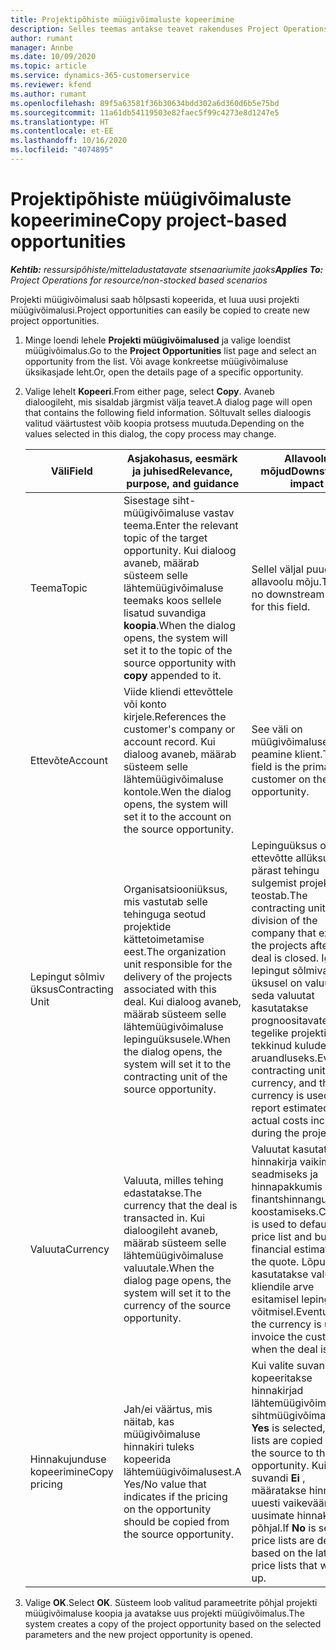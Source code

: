 ```yaml
---
title: Projektipõhiste müügivõimaluste kopeerimine
description: Selles teemas antakse teavet rakenduses Project Operations projektipõhiste müügivõimaluste kopeerimise kohta.
author: rumant
manager: Annbe
ms.date: 10/09/2020
ms.topic: article
ms.service: dynamics-365-customerservice
ms.reviewer: kfend
ms.author: rumant
ms.openlocfilehash: 89f5a63581f36b30634bdd302a6d360d6b5e75bd
ms.sourcegitcommit: 11a61db54119503e82faec5f99c4273e8d1247e5
ms.translationtype: HT
ms.contentlocale: et-EE
ms.lasthandoff: 10/16/2020
ms.locfileid: "4074895"
---
```

# <a name="copy-project-based-opportunities"></a><span data-ttu-id="8e620-103">Projektipõhiste müügivõimaluste kopeerimine</span><span class="sxs-lookup"><span data-stu-id="8e620-103">Copy project-based opportunities</span></span>

<span data-ttu-id="8e620-104">_**Kehtib:** ressursipõhiste/mitteladustatavate stsenaariumite jaoks_</span><span class="sxs-lookup"><span data-stu-id="8e620-104">_**Applies To:** Project Operations for resource/non-stocked based scenarios_</span></span>


<span data-ttu-id="8e620-105">Projekti müügivõimalusi saab hõlpsasti kopeerida, et luua uusi projekti müügivõimalusi.</span><span class="sxs-lookup"><span data-stu-id="8e620-105">Project opportunities can easily be copied to create new project opportunities.</span></span> 

1. <span data-ttu-id="8e620-106">Minge loendi lehele **Projekti müügivõimalused** ja valige loendist müügivõimalus.</span><span class="sxs-lookup"><span data-stu-id="8e620-106">Go to the **Project Opportunities** list page and select an opportunity from the list.</span></span> <span data-ttu-id="8e620-107">Või avage konkreetse müügivõimaluse üksikasjade leht.</span><span class="sxs-lookup"><span data-stu-id="8e620-107">Or, open the details page of a specific opportunity.</span></span> 
2. <span data-ttu-id="8e620-108">Valige lehelt **Kopeeri**.</span><span class="sxs-lookup"><span data-stu-id="8e620-108">From either page, select **Copy**.</span></span> <span data-ttu-id="8e620-109">Avaneb dialoogileht, mis sisaldab järgmist välja teavet.</span><span class="sxs-lookup"><span data-stu-id="8e620-109">A dialog page will open that contains the following field information.</span></span> <span data-ttu-id="8e620-110">Sõltuvalt selles dialoogis valitud väärtustest võib koopia protsess muutuda.</span><span class="sxs-lookup"><span data-stu-id="8e620-110">Depending on the values selected in this dialog, the copy process may change.</span></span>

    | <span data-ttu-id="8e620-111">**Väli**</span><span class="sxs-lookup"><span data-stu-id="8e620-111">**Field**</span></span> | <span data-ttu-id="8e620-112">**Asjakohasus, eesmärk ja juhised**</span><span class="sxs-lookup"><span data-stu-id="8e620-112">**Relevance, purpose, and guidance**</span></span> | <span data-ttu-id="8e620-113">**Allavoolu mõjud**</span><span class="sxs-lookup"><span data-stu-id="8e620-113">**Downstream impact**</span></span> |
    | --- | --- | --- |
    | <span data-ttu-id="8e620-114">Teema</span><span class="sxs-lookup"><span data-stu-id="8e620-114">Topic</span></span> | <span data-ttu-id="8e620-115">Sisestage siht-müügivõimaluse vastav teema.</span><span class="sxs-lookup"><span data-stu-id="8e620-115">Enter the relevant topic of the target opportunity.</span></span> <span data-ttu-id="8e620-116">Kui dialoog avaneb, määrab süsteem selle lähtemüügivõimaluse teemaks koos sellele lisatud suvandiga **koopia**.</span><span class="sxs-lookup"><span data-stu-id="8e620-116">When the dialog opens, the system will set it to the topic of the source opportunity with **copy** appended to it.</span></span> | <span data-ttu-id="8e620-117">Sellel väljal puudub allavoolu mõju.</span><span class="sxs-lookup"><span data-stu-id="8e620-117">There's no downstream impact for this field.</span></span> |
    | <span data-ttu-id="8e620-118">Ettevõte</span><span class="sxs-lookup"><span data-stu-id="8e620-118">Account</span></span> | <span data-ttu-id="8e620-119">Viide kliendi ettevõttele või konto kirjele.</span><span class="sxs-lookup"><span data-stu-id="8e620-119">References the customer's company or account record.</span></span> <span data-ttu-id="8e620-120">Kui dialoog avaneb, määrab süsteem selle lähtemüügivõimaluse kontole.</span><span class="sxs-lookup"><span data-stu-id="8e620-120">Wen the dialog opens, the system will set it to the account on the source opportunity.</span></span> | <span data-ttu-id="8e620-121">See väli on müügivõimaluse peamine klient.</span><span class="sxs-lookup"><span data-stu-id="8e620-121">This field is the primary customer on the opportunity.</span></span> |
    | <span data-ttu-id="8e620-122">Lepingut sõlmiv üksus</span><span class="sxs-lookup"><span data-stu-id="8e620-122">Contracting Unit</span></span> | <span data-ttu-id="8e620-123">Organisatsiooniüksus, mis vastutab selle tehinguga seotud projektide kättetoimetamise eest.</span><span class="sxs-lookup"><span data-stu-id="8e620-123">The organization unit responsible for the delivery of the projects associated with this deal.</span></span> <span data-ttu-id="8e620-124">Kui dialoog avaneb, määrab süsteem selle lähtemüügivõimaluse lepinguüksusele.</span><span class="sxs-lookup"><span data-stu-id="8e620-124">When the dialog opens, the system will set it to the contracting unit of the source opportunity.</span></span> | <span data-ttu-id="8e620-125">Lepinguüksus on ettevõtte allüksus, kes pärast tehingu sulgemist projektid teostab.</span><span class="sxs-lookup"><span data-stu-id="8e620-125">The contracting unit is the division of the company that executes the projects after the deal is closed.</span></span> <span data-ttu-id="8e620-126">Igal lepingut sõlmival üksusel on valuuta ja seda valuutat kasutatakse prognoositavate ja tegelike projekti käigus tekkinud kulude aruandluseks.</span><span class="sxs-lookup"><span data-stu-id="8e620-126">Every contracting unit has a currency, and this currency is used to report estimated and actual costs incurred during the project.</span></span> |
    | <span data-ttu-id="8e620-127">Valuuta</span><span class="sxs-lookup"><span data-stu-id="8e620-127">Currency</span></span> | <span data-ttu-id="8e620-128">Valuuta, milles tehing edastatakse.</span><span class="sxs-lookup"><span data-stu-id="8e620-128">The currency that the deal is transacted in.</span></span> <span data-ttu-id="8e620-129">Kui dialoogileht avaneb, määrab süsteem selle lähtemüügivõimaluse valuutale.</span><span class="sxs-lookup"><span data-stu-id="8e620-129">When the dialog page opens, the system will set it to the currency of the source opportunity.</span></span> | <span data-ttu-id="8e620-130">Valuutat kasutatakse hinnakirja vaikimisi seadmiseks ja hinnapakkumis finantshinnangute koostamiseks.</span><span class="sxs-lookup"><span data-stu-id="8e620-130">Currency is used to default a price list and build financial estimates on the quote.</span></span> <span data-ttu-id="8e620-131">Lõpuks kasutatakse valuutat kliendile arve esitamisel lepingu võitmisel.</span><span class="sxs-lookup"><span data-stu-id="8e620-131">Eventually, the currency is used to invoice the customer when the deal is won.</span></span> |
    | <span data-ttu-id="8e620-132">Hinnakujunduse kopeerimine</span><span class="sxs-lookup"><span data-stu-id="8e620-132">Copy pricing</span></span> | <span data-ttu-id="8e620-133">Jah/ei väärtus, mis näitab, kas müügivõimaluse hinnakiri tuleks kopeerida lähtemüügivõimalusest.</span><span class="sxs-lookup"><span data-stu-id="8e620-133">A Yes/No value that indicates if the pricing on the opportunity should be copied from the source opportunity.</span></span> | <span data-ttu-id="8e620-134">Kui valite suvandi **Jah** , kopeeritakse hinnakirjad lähtemüügivõimalusest sihtmüügivõimalusele.</span><span class="sxs-lookup"><span data-stu-id="8e620-134">If **Yes** is selected, price lists are copied from the source to the target opportunity.</span></span> <span data-ttu-id="8e620-135">Kui valite suvandi **Ei** , määratakse hinnakirjad uuesti vaikeväärtustele uusimate hinnakirjade põhjal.</span><span class="sxs-lookup"><span data-stu-id="8e620-135">If **No** is selected, price lists are defaulted based on the latest price lists that were set up.</span></span> |

3. <span data-ttu-id="8e620-136">Valige **OK**.</span><span class="sxs-lookup"><span data-stu-id="8e620-136">Select **OK**.</span></span> <span data-ttu-id="8e620-137">Süsteem loob valitud parameetrite põhjal projekti müügivõimaluse koopia ja avatakse uus projekti müügivõimalus.</span><span class="sxs-lookup"><span data-stu-id="8e620-137">The system creates a copy of the project opportunity based on the selected parameters and the new project opportunity is opened.</span></span>
